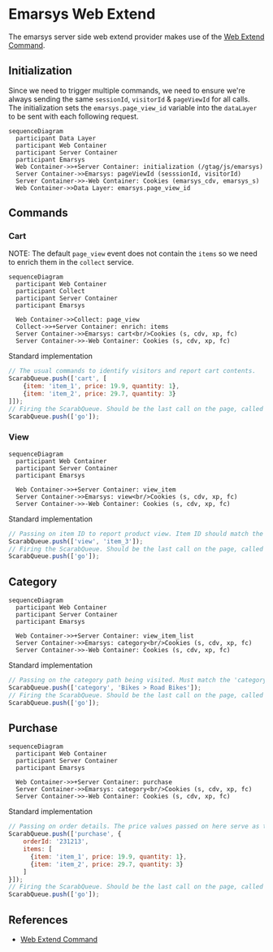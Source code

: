 # Emarsys Web Extend

The emarsys server side web extend provider makes use of the [Web Extend Command](https://dev.emarsys.com/docs/web-extend-reference/a1a185e5fbb6b-web-extend-command-implementation).

## Initialization

Since we need to trigger multiple commands, we need to ensure we're always sending the same `sessionId`, `visitorId` & `pageViewId` for all calls.
The initialization sets the `emarsys.page_view_id` variable into the `dataLayer` to be sent with each following request.

```mermaid
sequenceDiagram
  participant Data Layer
  participant Web Container
  participant Server Container
  participant Emarsys
  Web Container->>+Server Container: initialization (/gtag/js/emarsys)
  Server Container->>Emarsys: pageViewId (sesssionId, visitorId)
  Server Container->>-Web Container: Cookies (emarsys_cdv, emarsys_s)
  Web Container->>Data Layer: emarsys.page_view_id
```

## Commands

### Cart

NOTE: The default `page_view` event does not contain the `items` so we need to enrich them in the `collect` service.

```mermaid
sequenceDiagram
  participant Web Container
  participant Collect
  participant Server Container
  participant Emarsys

  Web Container->>Collect: page_view
  Collect->>+Server Container: enrich: items
  Server Container->>Emarsys: cart<br/>Cookies (s, cdv, xp, fc)
  Server Container->>-Web Container: Cookies (s, cdv, xp, fc)
```

Standard implementation

```javascript
// The usual commands to identify visitors and report cart contents.
ScarabQueue.push(['cart', [
    {item: 'item_1', price: 19.9, quantity: 1},
    {item: 'item_2', price: 29.7, quantity: 3}
]]);
// Firing the ScarabQueue. Should be the last call on the page, called only once.
ScarabQueue.push(['go']);
```

### View

```mermaid
sequenceDiagram
  participant Web Container
  participant Server Container
  participant Emarsys

  Web Container->>+Server Container: view_item
  Server Container->>Emarsys: view<br/>Cookies (s, cdv, xp, fc)
  Server Container->>-Web Container: Cookies (s, cdv, xp, fc)
```

Standard implementation

```javascript
// Passing on item ID to report product view. Item ID should match the value listed in the Product Catalog
ScarabQueue.push(['view', 'item_3']);
// Firing the ScarabQueue. Should be the last call on the page, called only once.
ScarabQueue.push(['go']);
```

## Category

```mermaid
sequenceDiagram
  participant Web Container
  participant Server Container
  participant Emarsys

  Web Container->>+Server Container: view_item_list
  Server Container->>Emarsys: category<br/>Cookies (s, cdv, xp, fc)
  Server Container->>-Web Container: Cookies (s, cdv, xp, fc)
```

Standard implementation

```javascript
// Passing on the category path being visited. Must match the 'category' values listed in the Product Catalog
ScarabQueue.push(['category', 'Bikes > Road Bikes']);
// Firing the ScarabQueue. Should be the last call on the page, called only once.
ScarabQueue.push(['go']);
```

## Purchase

```mermaid
sequenceDiagram
  participant Web Container
  participant Server Container
  participant Emarsys

  Web Container->>+Server Container: purchase
  Server Container->>Emarsys: category<br/>Cookies (s, cdv, xp, fc)
  Server Container->>-Web Container: Cookies (s, cdv, xp, fc)
```

Standard implementation

```javascript
// Passing on order details. The price values passed on here serve as the basis of our revenue and revenue contribution reports.
ScarabQueue.push(['purchase', {
    orderId: '231213',
    items: [
      {item: 'item_1', price: 19.9, quantity: 1},
      {item: 'item_2', price: 29.7, quantity: 3}
    ]
}]);
// Firing the ScarabQueue. Should be the last call on the page, called only once.
ScarabQueue.push(['go']);
```

## References

- [Web Extend Command](https://dev.emarsys.com/docs/web-extend-reference/a1a185e5fbb6b-web-extend-command-implementationhttps://dev.emarsys.com/docs/web-extend-reference/a1a185e5fbb6b-web-extend-command-implementation)
